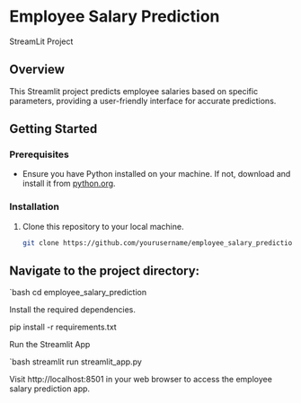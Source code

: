 # Employee Salary Prediction
StreamLit Project
## Overview
This Streamlit project predicts employee salaries based on specific parameters, providing a user-friendly interface for accurate predictions.

## Getting Started

### Prerequisites
- Ensure you have Python installed on your machine. If not, download and install it from [python.org](https://www.python.org/).

### Installation
1. Clone this repository to your local machine.
   ```bash
   git clone https://github.com/yourusername/employee_salary_prediction.git


## Navigate to the project directory: 
`bash
cd employee_salary_prediction

Install the required dependencies.

pip install -r requirements.txt

Run the Streamlit App

`bash
streamlit run streamlit_app.py

Visit http://localhost:8501 in your web browser to access the employee salary prediction app.

